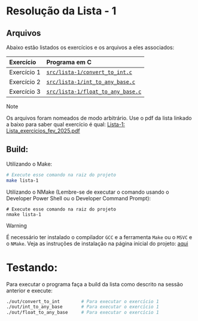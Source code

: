 # Resolução da Lista - 1

## Arquivos
Abaixo estão listados os exercícios e os arquivos a eles associados:

| Exercício | Programa em C |
| :- | :- | 
| Exercício 1 | [`src/lista-1/convert_to_int.c`](/src/lista-1/convert_to_int.c) |
| Exercício 2 | [`src/lista-1/int_to_any_base.c`](/src/lista-1/int_to_any_base.c) |
| Exercício 3 | [`src/lista-1/float_to_any_base.c`](/src/lista-1/float_to_any_base.c) |

> [!NOTE]
> Os arquivos foram nomeados de modo arbitrário.
> Use o pdf da lista linkado a baixo para saber qual exercício é qual:
> [Lista-1: Lista_exercicios_fev_2025.pdf](https://github.com/user-attachments/files/20445451/Lista_exercicios_fev_2025.pdf)

## Build:
Utilizando o Make:
```sh
# Execute esse comando na raiz do projeto
make lista-1
```

Utilizando o NMake (Lembre-se de executar o comando usando o Developer Power Shell ou o Developer Command Prompt):
```pwsh
# Execute esse comando na raiz do projeto
nmake lista-1
```

> [!WARNING]
> É necessário ter instalado o compilador `GCC` e a ferramenta `Make` ou o `MSVC` e o `NMake`.
> Veja as instruções de instalação na página inicial do projeto: [aqui](../README.md/#compiladores)

# Testando:
Para executar o programa faça a build da lista como descrito na sessão anterior e execute:
```bash
./out/convert_to_int        # Para executar o exercício 1
./out/int_to_any_base       # Para executar o exercício 1
./out/float_to_any_base     # Para executar o exercício 1
```

